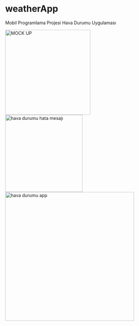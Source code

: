 # weatherApp
 Mobil Programlama Projesi
 Hava Durumu Uygulaması 
 
 
 
 
 
 
<img width="270" alt="MOCK UP" src="https://user-images.githubusercontent.com/83537703/235268702-aef732f0-21ca-43f3-9764-54fa35b93e10.png">









<img width="245" alt="hava durumu hata mesajı" src="https://user-images.githubusercontent.com/83537703/235268711-f54ef76a-d9d6-4826-9069-5c9002a8a334.png">









<img width="409" alt="hava durumu app" src="https://user-images.githubusercontent.com/83537703/235268715-1dfd962a-ea3f-4276-8a8c-bcb7cf4a3462.png">
